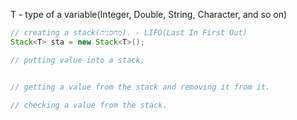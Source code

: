 T - type of a variable(Integer, Double, String, Character, and so on)
```java
// creating a stack(מחסנית). - LIFO(Last In First Out)
Stack<T> sta = new Stack<T>();

// putting value into a stack.


// getting a value from the stack and removing it from it.

// checking a value from the stack.

```
